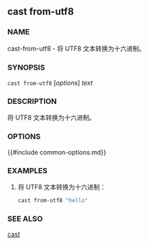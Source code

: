 ## cast from-utf8

### NAME

cast-from-utf8 - 将 UTF8 文本转换为十六进制。

### SYNOPSIS

``cast from-utf8`` [*options*] *text*

### DESCRIPTION

将 UTF8 文本转换为十六进制。

### OPTIONS

{{#include common-options.md}}

### EXAMPLES

1. 将 UTF8 文本转换为十六进制：
    ```sh
    cast from-utf8 "hello"
    ```

### SEE ALSO

[cast](./cast.md)